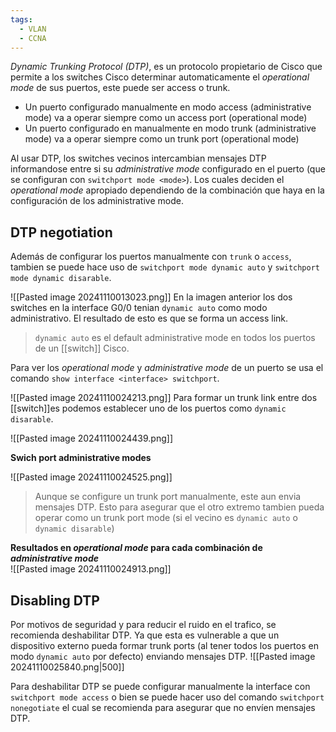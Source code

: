 ```yaml
---
tags:
  - VLAN
  - CCNA
---
```

_Dynamic Trunking Protocol (DTP)_, es un protocolo propietario de Cisco que permite a los switches Cisco determinar automaticamente el _operational mode_ de sus puertos, este puede ser access o trunk.
- Un puerto configurado manualmente en modo access (administrative mode) va a operar siempre como un access port (operational mode)
- Un puerto configurado en manualmente en modo trunk (administrative mode) va a operar siempre como un trunk port (operational mode)

Al usar DTP, los switches vecinos intercambian mensajes DTP informandose entre si su _administrative mode_ configurado en el puerto (que se configuran con `switchport mode <mode>`). Los cuales deciden el _operational mode_ apropiado dependiendo de la combinación que haya en la configuración de los administrative mode.

## DTP negotiation
Además de configurar los puertos manualmente con `trunk` o `access`, tambien se puede hace uso de `switchport mode dynamic auto` y `switchport mode dynamic disarable`.

![[Pasted image 20241110013023.png]]
En la imagen anterior los dos switches en la interface G0/0 tenian `dynamic auto` como modo administrativo. El resultado de esto es que se forma un access link. 

> `dynamic auto` es el default administrative mode en todos los puertos de un [[switch]] Cisco. 

Para ver los _operational mode_ y _administrative mode_ de un puerto se usa el comando `show interface <interface> switchport`. 

![[Pasted image 20241110024213.png]]
Para formar un trunk link entre dos [[switch]]es podemos establecer uno de los puertos como `dynamic disarable`. 

![[Pasted image 20241110024439.png]]

**Swich port administrative modes**

![[Pasted image 20241110024525.png]]

> Aunque se configure un trunk port manualmente, este aun envia mensajes DTP. Esto para asegurar que el otro extremo tambien pueda operar como un trunk port mode (si el vecino es `dynamic auto` o `dynamic disarable`)

**Resultados en _operational mode_ para cada combinación de _administrative mode_**  
![[Pasted image 20241110024913.png]]

## Disabling DTP 
Por motivos de seguridad y para reducir el ruido en el trafico, se recomienda deshabilitar DTP. Ya que esta es vulnerable a que un dispositivo externo pueda formar trunk ports (al tener todos los puertos en modo `dynamic auto` por defecto) enviando mensajes DTP. 
![[Pasted image 20241110025840.png|500]]

Para deshabilitar DTP se puede configurar manualmente la interface con `switchport mode access` o bien se puede hacer uso del comando `switchport nonegotiate` el cual se recomienda para asegurar que no envíen mensajes DTP. 